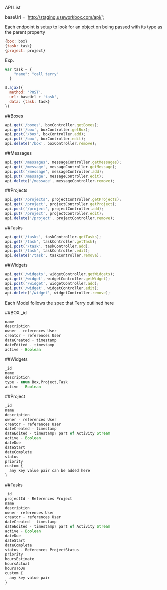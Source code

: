 API List

baseUrl = 'http://staging.useworkbox.com/api/';

Each endpoint is setup to look for an object on being passed with its type as the parent property

```javascript
{box: box}
{task: task}
{project: project} 
```

Exp.
```javascript
var task = {
    "name": "call terry"
  } 

$.ajax({
  method: 'POST',
  url: baseUrl + 'task',
  data: {task: task}
})
``` 

##Boxes
```javascript
api.get('/boxes', boxController.getBoxes);
api.get('/box', boxController.getBox);
api.post('/box', boxController.add);
api.put('/box', boxController.edit);
api.delete('/box', boxController.remove);
```

##Messages
```javascript
api.get('/messages', messageController.getMessages);
api.get('/message', messageController.getMessage);
api.post('/message', messageController.add);
api.put('/message', messageController.edit);
api.delete('/message', messageController.remove);
```
##Projects
```javascript
api.get('/projects', projectController.getProjects);
api.get('/project', projectController.getProject);
api.post('/project', projectController.add);
api.put('/project', projectController.edit);
api.delete('/project', projectController.remove);
```
##Tasks
```javascript
api.get('/tasks', taskController.getTasks);
api.get('/task', taskController.getTask);
api.post('/task', taskController.add);
api.put('/task', taskController.edit);
api.delete('/task', taskController.remove);
```

##Widgets
```javascript
api.get('/widgets', widgetController.getWidgets);
api.get('/widget', widgetController.getWidget);
api.post('/widget', widgetController.add);
api.put('/widget', widgetController.edit);
api.delete('/widget', widgetController.remove);
```
Each Model follows the spec that Terry outlined here

##BOX
_id
```javascript
name
description
owner - references User
creator - references User
dateCreated - timestamp
dateEdited - timestamp
active - Boolean
```
##Widgets
```javascript
_id
name
description
type - enum Box,Project,Task
active - Boolean
```

##Project
```javascript
_id
name
description
owner - references User
creator - references User
dateCreated - timestamp
dateEdited - timestamp? part of Activity Stream
active - Boolean
dateDue
dateStart
dateComplete
status 
priority
custom {
  any key value pair can be added here
}
```

##Tasks
```javascript
_id
projectId - References Project
name
description
owner- references User
creator - references User
dateCreated - timestamp
dateEdited - timestamp? part of Activity Stream
active - Boolean
dateDue
dateStart
dateComplete
status - References ProjectStatus
priority
hoursEstimate
hoursActual
hoursToDo
custom {
  any key value pair 
}
```